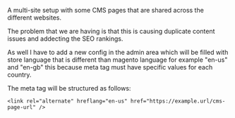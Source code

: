 A multi-site setup with some CMS pages that are shared across the different websites. 

The problem that we are having is that this is causing duplicate content issues and addecting the SEO rankings. 

As well I have to add a new config in the admin area which will be filled with store language that is different than magento language for example "en-us" and "en-gb" this because meta tag must have specific values for each country. 

The meta tag will be structured as follows: 
```
<link rel="alternate" hreflang="en-us" href="https://example.url/cms-page-url" />
```
